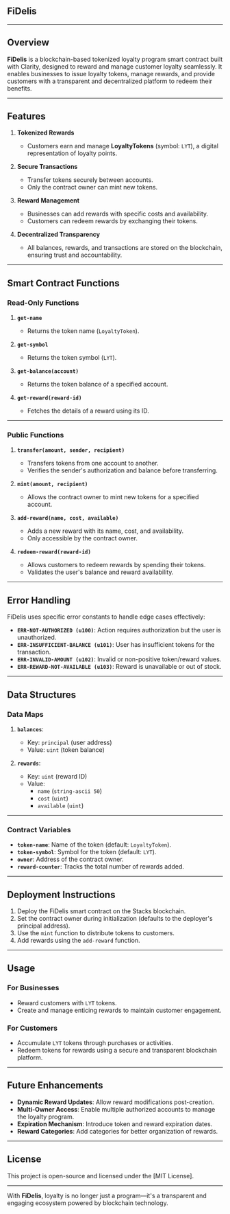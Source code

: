 ## FiDelis

---

## Overview  
**FiDelis** is a blockchain-based tokenized loyalty program smart contract built with Clarity, designed to reward and manage customer loyalty seamlessly. It enables businesses to issue loyalty tokens, manage rewards, and provide customers with a transparent and decentralized platform to redeem their benefits.

---

## Features  

1. **Tokenized Rewards**  
   - Customers earn and manage **LoyaltyTokens** (symbol: `LYT`), a digital representation of loyalty points.

2. **Secure Transactions**  
   - Transfer tokens securely between accounts.
   - Only the contract owner can mint new tokens.

3. **Reward Management**  
   - Businesses can add rewards with specific costs and availability.
   - Customers can redeem rewards by exchanging their tokens.

4. **Decentralized Transparency**  
   - All balances, rewards, and transactions are stored on the blockchain, ensuring trust and accountability.

---

## Smart Contract Functions  

### Read-Only Functions  
1. **`get-name`**  
   - Returns the token name (`LoyaltyToken`).

2. **`get-symbol`**  
   - Returns the token symbol (`LYT`).

3. **`get-balance(account)`**  
   - Returns the token balance of a specified account.

4. **`get-reward(reward-id)`**  
   - Fetches the details of a reward using its ID.

---

### Public Functions  
1. **`transfer(amount, sender, recipient)`**  
   - Transfers tokens from one account to another.  
   - Verifies the sender's authorization and balance before transferring.

2. **`mint(amount, recipient)`**  
   - Allows the contract owner to mint new tokens for a specified account.

3. **`add-reward(name, cost, available)`**  
   - Adds a new reward with its name, cost, and availability.  
   - Only accessible by the contract owner.

4. **`redeem-reward(reward-id)`**  
   - Allows customers to redeem rewards by spending their tokens.  
   - Validates the user's balance and reward availability.

---

## Error Handling  
FiDelis uses specific error constants to handle edge cases effectively:  

- **`ERR-NOT-AUTHORIZED (u100)`**: Action requires authorization but the user is unauthorized.  
- **`ERR-INSUFFICIENT-BALANCE (u101)`**: User has insufficient tokens for the transaction.  
- **`ERR-INVALID-AMOUNT (u102)`**: Invalid or non-positive token/reward values.  
- **`ERR-REWARD-NOT-AVAILABLE (u103)`**: Reward is unavailable or out of stock.

---

## Data Structures  

### Data Maps  
1. **`balances`**:  
   - Key: `principal` (user address)  
   - Value: `uint` (token balance)

2. **`rewards`**:  
   - Key: `uint` (reward ID)  
   - Value:  
     - `name` (`string-ascii 50`)  
     - `cost` (`uint`)  
     - `available` (`uint`)

---

### Contract Variables  
- **`token-name`**: Name of the token (default: `LoyaltyToken`).  
- **`token-symbol`**: Symbol for the token (default: `LYT`).  
- **`owner`**: Address of the contract owner.  
- **`reward-counter`**: Tracks the total number of rewards added.

---

## Deployment Instructions  

1. Deploy the FiDelis smart contract on the Stacks blockchain.  
2. Set the contract owner during initialization (defaults to the deployer's principal address).  
3. Use the `mint` function to distribute tokens to customers.  
4. Add rewards using the `add-reward` function.

---

## Usage  

### For Businesses  
- Reward customers with `LYT` tokens.  
- Create and manage enticing rewards to maintain customer engagement.

### For Customers  
- Accumulate `LYT` tokens through purchases or activities.  
- Redeem tokens for rewards using a secure and transparent blockchain platform.

---

## Future Enhancements  

- **Dynamic Reward Updates**: Allow reward modifications post-creation.  
- **Multi-Owner Access**: Enable multiple authorized accounts to manage the loyalty program.  
- **Expiration Mechanism**: Introduce token and reward expiration dates.  
- **Reward Categories**: Add categories for better organization of rewards.  

---

## License  
This project is open-source and licensed under the [MIT License].

---

With **FiDelis**, loyalty is no longer just a program—it's a transparent and engaging ecosystem powered by blockchain technology.